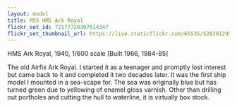 ```yaml
---
layout: model
title: M55 HMS Ark Royal
flickr_set_id: 72177720307614347
flickr_set_thumbnail_url: https://live.staticflickr.com/65535/52829129534_3697abd985_m.jpg
---
```


HMS Ark Royal, 1940, 1/600 scale
[Built 1966, 1984-85]

The old Airfix Ark Royal. I started it as a teenager and promptly lost interest but came back to it and completed it two decades later. It was the first ship model I mounted in a sea-scape for. The sea was originally blue but has turned green due to yellowing of enamel gloss varnish. Other than drilling out portholes and cutting the hull to waterline, it is virtually box stock. 


